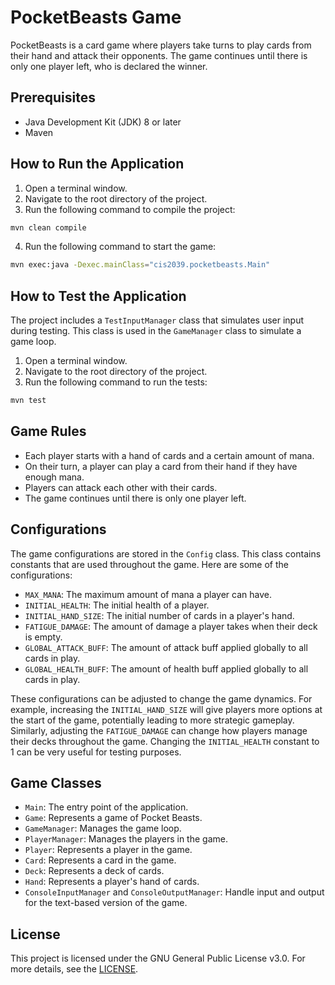 # PocketBeasts Game

PocketBeasts is a card game where players take turns to play cards from their hand and attack their opponents. The game continues until there is only one player left, who is declared the winner.

## Prerequisites

- Java Development Kit (JDK) 8 or later
- Maven

## How to Run the Application

1. Open a terminal window.
2. Navigate to the root directory of the project.
3. Run the following command to compile the project:

```bash
mvn clean compile
```

4. Run the following command to start the game:

```bash
mvn exec:java -Dexec.mainClass="cis2039.pocketbeasts.Main"
```

## How to Test the Application

The project includes a `TestInputManager` class that simulates user input during testing. This class is used in the `GameManager` class to simulate a game loop.

1. Open a terminal window.
2. Navigate to the root directory of the project.
3. Run the following command to run the tests:

```bash
mvn test
```

## Game Rules

- Each player starts with a hand of cards and a certain amount of mana.
- On their turn, a player can play a card from their hand if they have enough mana.
- Players can attack each other with their cards.
- The game continues until there is only one player left.

## Configurations

The game configurations are stored in the `Config` class. This class contains constants that are used throughout the game. Here are some of the configurations:

- `MAX_MANA`: The maximum amount of mana a player can have.
- `INITIAL_HEALTH`: The initial health of a player.
- `INITIAL_HAND_SIZE`: The initial number of cards in a player's hand.
- `FATIGUE_DAMAGE`: The amount of damage a player takes when their deck is empty.
- `GLOBAL_ATTACK_BUFF`: The amount of attack buff applied globally to all cards in play.
- `GLOBAL_HEALTH_BUFF`: The amount of health buff applied globally to all cards in play.

These configurations can be adjusted to change the game dynamics. For example, increasing the `INITIAL_HAND_SIZE` will give players more options at the start of the game, potentially leading to more strategic gameplay. Similarly, adjusting the `FATIGUE_DAMAGE` can change how players manage their decks throughout the game. Changing the `INITIAL_HEALTH` constant to 1 can be very useful for testing purposes.

## Game Classes

- `Main`: The entry point of the application.
- `Game`: Represents a game of Pocket Beasts.
- `GameManager`: Manages the game loop.
- `PlayerManager`: Manages the players in the game.
- `Player`: Represents a player in the game.
- `Card`: Represents a card in the game.
- `Deck`: Represents a deck of cards.
- `Hand`: Represents a player's hand of cards.
- `ConsoleInputManager` and `ConsoleOutputManager`: Handle input and output for the text-based version of the game.

## License

This project is licensed under the GNU General Public License v3.0. For more details, see the [LICENSE](https://www.gnu.org/licenses/).
